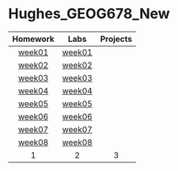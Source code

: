 # Hughes_GEOG678_New
| Homework | Labs | Projects |
|:--------:|:----:|:--------:|
|[week01](homework/week01/README.md)|[week01](lab/week01/README.md)|  |
|[week02](homework/week02/README.md)|[week02](lab/week02/README.md)|  |
|[week03](homework/week03/README.md)|[week03](lab/week03/README.md)|  |
|[week04](homework/week04/README.md)|[week04](lab/week04/README.md)|  |
|[week05](homework/week05/README.md)|[week05](lab/week05/README.md)|  |
|[week06](homework/week06/README.md)|[week06](lab/week06/README.md)|  |
|[week07](homework/week07/README.md)|[week07](lab/week07/README.md)|  |
|[week08](homework/week08/README.md)|[week08](lab/week08/README.md)|  |
| 1| 2| 3|
